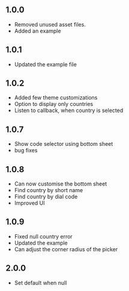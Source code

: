 ## 1.0.0

- Removed unused asset files.
- Added an example

## 1.0.1

- Updated the example file

## 1.0.2

- Added few theme customizations
- Option to display only countries
- Listen to callback, when country is selected

## 1.0.7

- Show code selector using bottom sheet
- bug fixes

## 1.0.8

- Can now customise the bottom sheet
- Find country by short name
- Find country by dial code
- Improved UI

## 1.0.9

- Fixed null country error
- Updated the example
- Can adjust the corner radius of the picker

## 2.0.0

- Set default when null
